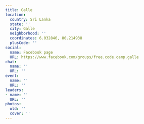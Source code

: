 ```yaml
---
title: Galle
location:
  country: Sri Lanka
  state: ''
  city: Galle
  neighborhood: ''
  coordinates: 6.032846, 80.214938
  plusCode: ''
social:
  name: Facebook page
  URL: https://www.facebook.com/groups/free.code.camp.galle
chat:
  name: ''
  URL: ''
event:
  name: ''
  URL: ''
leaders:
- name: ''
  URL: ''
photos:
  old: ''
  cover: ''
---
```

